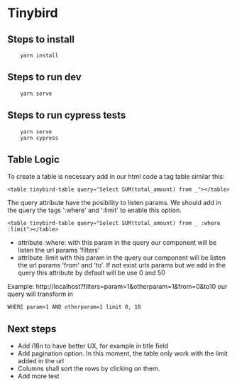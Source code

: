 # Tinybird

## Steps to install

```
    yarn install
```

## Steps to run dev

```
    yarn serve
```

## Steps to run cypress tests

```
    yarn serve
    yarn cypress
```

## Table Logic

To create a table is necessary add in our html code a tag table similar this:

```
<table tinybird-table query="Select SUM(total_amount) from _"></table>
```

The query attribute have the posibility to listen params. We should add in the query the tags ':where' and ':limit' to enable this option.

```
<table tinybird-table query="Select SUM(total_amount) from _ :where :limit"></table>
```

* attribute :where: with this param in the query our component will be listen the url params 'filters'
* attribute :limit with this param in the query our component will be listen the url params 'from' and 'to'. If not exist urls params but we add in the query this attribute by default will be use 0 and 50

Example: http://localhost?filters=param>1&otherparam=1&from=0&to10 our query will transform in

````
WHERE param>1 AND otherparam=1 limit 0, 10
````  


## Next steps

- Add i18n to have better UX, for example in title field
- Add pagination option. In this moment, the table only work with the limit added in the url
- Columns shall sort the rows by clicking on them.
- Add more test
